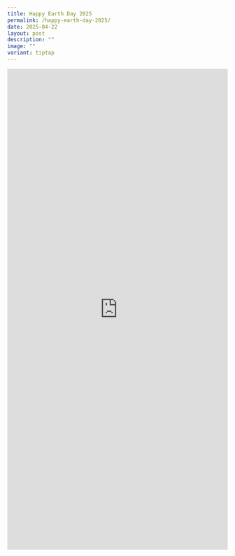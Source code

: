 ```yaml
---
title: Happy Earth Day 2025
permalink: /happy-earth-day-2025/
date: 2025-04-22
layout: post
description: ""
image: ""
variant: tiptap
---
```

<div class="iframe-wrapper">
<iframe style="border:none;overflow:hidden" height="1100" width="100%" allowfullscreen="true" frameborder="0" src="https://www.facebook.com/plugins/video.php?height=420&amp;href=https%3A%2F%2Fwww.facebook.com%2Falpshealthcaresupplychain%2Fvideos%2F988205940095688%2F&amp;show_text=true&amp;width=560&amp;t=0"></iframe>
</div>
<p></p>